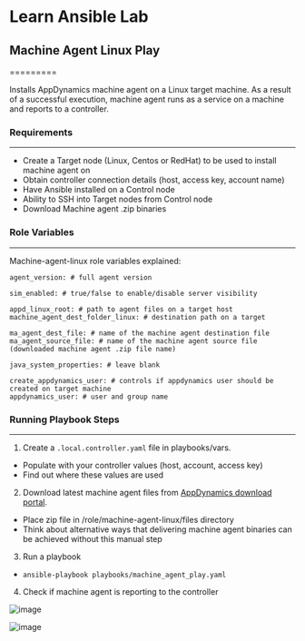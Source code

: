 # Learn Ansible Lab

## Machine Agent Linux Play
=========

Installs AppDynamics machine agent on a Linux target machine. 
As a result of a successful execution, machine agent runs as a service on a machine and reports to a controller.

### Requirements
------------

- Create a Target node (Linux, Centos or RedHat) to be used to install machine agent on
- Obtain controller connection details (host, access key, account name)
- Have Ansible installed on a Control node
- Ability to SSH into Target nodes from Control node
- Download Machine agent .zip binaries

### Role Variables
--------------
Machine-agent-linux role variables explained:

```
agent_version: # full agent version

sim_enabled: # true/false to enable/disable server visibility

appd_linux_root: # path to agent files on a target host
machine_agent_dest_folder_linux: # destination path on a target

ma_agent_dest_file: # name of the machine agent destination file
ma_agent_source_file: # name of the machine agent source file (downloaded machine agent .zip file name)

java_system_properties: # leave blank

create_appdynamics_user: # controls if appdynamics user should be created on target machine
appdynamics_user: # user and group name
```

### Running Playbook Steps
----------------

1. Create a `.local.controller.yaml` file in playbooks/vars. 
- Populate with your controller values (host, account, access key)
- Find out where these values are used

2. Download latest machine agent files from [AppDynamics download portal](https://accounts.appdynamics.com/downloads). 
- Place zip file in /role/machine-agent-linux/files directory
- Think about alternative ways that delivering machine agent binaries can be achieved without this manual step

3. Run a playbook
- `ansible-playbook playbooks/machine_agent_play.yaml`

4. Check if machine agent is reporting to the controller

![image](https://user-images.githubusercontent.com/82029748/158177488-eb6d8388-7576-4092-aece-ded9a49014f4.png)


![image](https://user-images.githubusercontent.com/82029748/158177026-86b4bb1f-6f69-41ee-bf04-85c4faeff169.png)


